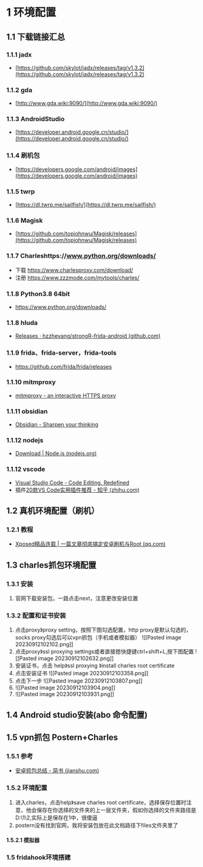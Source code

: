 # 1 环境配置
## 1.1 下载链接汇总

### 1.1.1 jadx

- [https://github.com/skylot/jadx/releases/tag/v1.3.2](https://github.com/skylot/jadx/releases/tag/v1.3.2)
### 1.1.2 gda
- [http://www.gda.wiki:9090/](http://www.gda.wiki:9090/)
### 1.1.3 AndroidStudio
- [https://developer.android.google.cn/studio/](https://developer.android.google.cn/studio/)
### 1.1.4 刷机包
- [https://developers.google.com/android/images](https://developers.google.com/android/images)
### 1.1.5 twrp
- [https://dl.twrp.me/sailfish/](https://dl.twrp.me/sailfish/)
### 1.1.6 Magisk
- [https://github.com/topjohnwu/Magisk/releases](https://github.com/topjohnwu/Magisk/releases)
### 1.1.7 Charleshttps://www.python.org/downloads/
- 下载 https://www.charlesproxy.com/download/
- 注册 https://www.zzzmode.com/mytools/charles/
### 1.1.8 Python3.8 64bit
- https://www.python.org/downloads/
### 1.1.8 hluda
- [Releases · hzzheyang/strongR-frida-android (github.com)](https://github.com/hzzheyang/strongR-frida-android/releases?page=3)
### 1.1.9 frida、frida-server，frida-tools
- https://github.com/frida/frida/releases
### 1.1.10 mitmproxy
- [mitmproxy - an interactive HTTPS proxy](https://mitmproxy.org/)
### 1.1.11 obsidian
- [Obsidian - Sharpen your thinking](https://obsidian.md/)
### 1.1.12 nodejs
- [Download | Node.js (nodejs.org)](https://nodejs.org/en/download)
### 1.1.12 vscode
- [Visual Studio Code - Code Editing. Redefined](https://code.visualstudio.com/)
-  插件[20款VS Code实用插件推荐 - 知乎 (zhihu.com)](https://zhuanlan.zhihu.com/p/651145206)
## 1.2 真机环境配置（刷机）
### 1.2.1 教程
- [Xposed精品连载 | 一篇文章彻底搞定安卓刷机与Root (qq.com)](https://mp.weixin.qq.com/s/1EySfXSucGdiuEBTfLsymA)
## 1.3 charles抓包环境配置
### 1.3.1 安装
1. 官网下载安装包，一路点击next，注意更改安装位置
### 1.3.2 配置和证书安装
1. 点击proxy》proxy setting，按照下图勾选配置，http proxy是默认勾选的，socks  proxy勾选后可以vpn抓包（手机或者模拟器）
![[Pasted image 20230912102102.png]]
2. 点击proxy》ssl proxying settings或者直接摁快捷键ctrl+shift+L,按下图配置
![[Pasted image 20230912102632.png]]
3. 安装证书，点击 help》ssl proxying 》install charles root certificate
4. 点击安装证书
![[Pasted image 20230912103358.png]]
5. 点击下一步
![[Pasted image 20230912103807.png]]
6. ![[Pasted image 20230912103904.png]]
7. ![[Pasted image 20230912103931.png]]
## 1.4 Android studio安装(abo 命令配置)
## 1.5 vpn抓包 Postern+Charles
### 1.5.1 参考
- [安卓抓包总结 - 简书 (jianshu.com)](https://www.jianshu.com/p/224738877558)
### 1.5.2 环境配置
1. 进入charles，点击help》save charles root certificate，选择保存位置时注意，他会保存在你选择的文件夹的上一层文件夹，假如你选择的文件夹路径是D:\1\2,实际上是保存在1中，很傻逼
2. postern没有找到官网，我将安装包放在此文档路径下files文件夹里了
#### 1.5.2.1 模拟器

### 1.5 fridahook环境搭建
